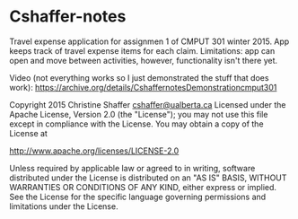 # Cshaffer-notes
Travel expense application for assignmen 1 of CMPUT 301 winter 2015.
  App keeps track of travel expense items for each claim.
  Limitations: app can open and move between activities, however, functionality isn't there yet.

Video (not everything works so I just demonstrated the stuff that does work): https://archive.org/details/CshaffernotesDemonstrationcmput301


Copyright 2015 Christine Shaffer cshaffer@ualberta.ca
Licensed under the Apache License, Version 2.0 (the "License");
you may not use this file except in compliance with the License.
You may obtain a copy of the License at

http://www.apache.org/licenses/LICENSE-2.0

Unless required by applicable law or agreed to in writing, software
distributed under the License is distributed on an "AS IS" BASIS,
WITHOUT WARRANTIES OR CONDITIONS OF ANY KIND, either express or implied.
See the License for the specific language governing permissions and
limitations under the License.
